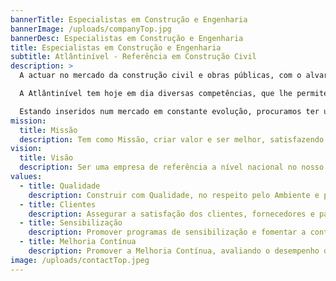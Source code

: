 ```yaml
---
bannerTitle: Especialistas em Construção e Engenharia
bannerImage: /uploads/companyTop.jpg
bannerDesc: Especialistas em Construção e Engenharia
title: Especialistas em Construção e Engenharia
subtitle: Atlântinível - Referência em Construção Civil
description: >
  A actuar no mercado da construção civil e obras públicas, com o alvará n.º 58193, a empresa Atlântinível apresenta-se em grande expansão no mercado, sendo já uma referência na sua área de domínio, revelando elevados valores como a qualidade e profissionalismo que coloca ao seu dispor.

  A Atlântinível tem hoje em dia diversas competências, que lhe permitem actuar nas diferentes áreas da construção civil. O seu percurso evolutivo e consistente, caracterizados pelas diferentes experiências e aprendizagens permitem hoje uma elevada habilitação para o ramo.

  Estando inseridos num mercado em constante evolução, procuramos ter uma dinâmica que nos permita um crescimento continuado das nossas competências e um desenvolvimento sustentado para alcançar o nosso primeiro objectivo, a sua satisfação, isto é, a satisfação do nosso cliente.
mission:
  title: Missão
  description: Tem como Missão, criar valor e ser melhor, satisfazendo os nossos clientes e partes interessadas, assegurando um desempenho ambiental adequado e o cumprimento das normas de segurança e saúde em vigor.
vision:
  title: Visão
  description: Ser uma empresa de referência a nível nacional no nosso mercado de atuação, com produtos e serviços de elevada Qualidade orientada para a plena satisfação dos nossos clientes, colaboradores e partes interessadas, tendo em vista a conquista de novos mercados nacionais associado ao setor público e privado.
values:
  - title: Qualidade
    description: Construir com Qualidade, no respeito pelo Ambiente e pela Segurança e Saúde no Trabalho, cumprindo os requisitos normativos, legais e regulamentos aplicáveis e outros requisitos que a empresa subscreva.
  - title: Clientes
    description: Assegurar a satisfação dos clientes, fornecedores e partes interessadas, fomentando um elevado sentido de responsabilidade social, no domínio ambiental e na obtenção de padrões de excelência na segurança e a saúde do trabalho.
  - title: Sensibilização
    description: Promover programas de sensibilização e fomentar a contínua formação e atualização profissional de todos os atuais e potenciais colaboradores, de modo a que todos estejam conscientes das suas responsabilidades individuais e coletivas.
  - title: Melhoria Contínua
    description: Promover a Melhoria Contínua, avaliando o desempenho do Sistema de Gestão, na definição da estratégia e dos objetivos estabelecidos pela empresa.
image: /uploads/contactTop.jpeg
---
```

